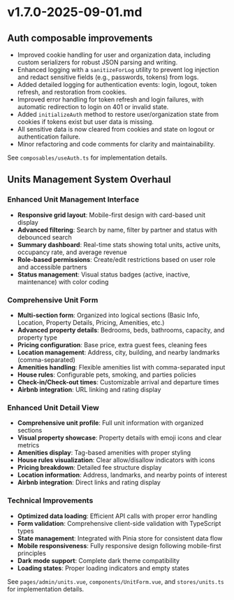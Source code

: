# v1.7.0-2025-09-01.md

## Auth composable improvements

- Improved cookie handling for user and organization data, including custom serializers for robust JSON parsing and writing.
- Enhanced logging with a `sanitizeForLog` utility to prevent log injection and redact sensitive fields (e.g., passwords, tokens) from logs.
- Added detailed logging for authentication events: login, logout, token refresh, and restoration from cookies.
- Improved error handling for token refresh and login failures, with automatic redirection to login on 401 or invalid state.
- Added `initializeAuth` method to restore user/organization state from cookies if tokens exist but user data is missing.
- All sensitive data is now cleared from cookies and state on logout or authentication failure.
- Minor refactoring and code comments for clarity and maintainability.

See `composables/useAuth.ts` for implementation details.

## Units Management System Overhaul

### Enhanced Unit Management Interface
- **Responsive grid layout**: Mobile-first design with card-based unit display
- **Advanced filtering**: Search by name, filter by partner and status with debounced search
- **Summary dashboard**: Real-time stats showing total units, active units, occupancy rate, and average revenue
- **Role-based permissions**: Create/edit restrictions based on user role and accessible partners
- **Status management**: Visual status badges (active, inactive, maintenance) with color coding

### Comprehensive Unit Form
- **Multi-section form**: Organized into logical sections (Basic Info, Location, Property Details, Pricing, Amenities, etc.)
- **Advanced property details**: Bedrooms, beds, bathrooms, capacity, and property type
- **Pricing configuration**: Base price, extra guest fees, cleaning fees
- **Location management**: Address, city, building, and nearby landmarks (comma-separated)
- **Amenities handling**: Flexible amenities list with comma-separated input
- **House rules**: Configurable pets, smoking, and parties policies
- **Check-in/Check-out times**: Customizable arrival and departure times
- **Airbnb integration**: URL linking and rating display

### Enhanced Unit Detail View
- **Comprehensive unit profile**: Full unit information with organized sections
- **Visual property showcase**: Property details with emoji icons and clear metrics
- **Amenities display**: Tag-based amenities with proper styling
- **House rules visualization**: Clear allow/disallow indicators with icons
- **Pricing breakdown**: Detailed fee structure display
- **Location information**: Address, landmarks, and nearby points of interest
- **Airbnb integration**: Direct links and rating display

### Technical Improvements
- **Optimized data loading**: Efficient API calls with proper error handling
- **Form validation**: Comprehensive client-side validation with TypeScript types
- **State management**: Integrated with Pinia store for consistent data flow
- **Mobile responsiveness**: Fully responsive design following mobile-first principles
- **Dark mode support**: Complete dark theme compatibility
- **Loading states**: Proper loading indicators and empty states

See `pages/admin/units.vue`, `components/UnitForm.vue`, and `stores/units.ts` for implementation details.
